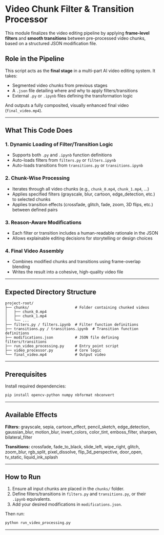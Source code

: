 # Video Chunk Filter & Transition Processor

This module finalizes the video editing pipeline by applying **frame-level filters** and **smooth transitions** between pre-processed video chunks, based on a structured JSON modification file.

## Role in the Pipeline

This script acts as the **final stage** in a multi-part AI video editing system. It takes:
- Segmented video chunks from previous stages
- A `.json` file detailing where and why to apply filters/transitions
- External `.py` or `.ipynb` files defining the transformation logic

And outputs a fully composited, visually enhanced final video (`final_video.mp4`).

---

## What This Code Does

### 1. **Dynamic Loading of Filter/Transition Logic**
- Supports both `.py` and `.ipynb` function definitions
- Auto-loads filters from `filters.py` or `filters.ipynb`
- Auto-loads transitions from `transitions.py` or `transitions.ipynb`

### 2. **Chunk-Wise Processing**
- Iterates through all video chunks (e.g., `chunk_0.mp4`, `chunk_1.mp4`, ...)
- Applies specified filters (grayscale, blur, cartoon, edge_detection, etc.) to selected chunks
- Applies transition effects (crossfade, glitch, fade, zoom, 3D flips, etc.) between defined pairs

### 3. **Reason-Aware Modifications**
- Each filter or transition includes a human-readable rationale in the JSON
- Allows explainable editing decisions for storytelling or design choices

### 4. **Final Video Assembly**
- Combines modified chunks and transitions using frame-overlap blending
- Writes the result into a cohesive, high-quality video file

---

## Expected Directory Structure

```
project-root/
├── chunks/                     # Folder containing chunked videos
│   ├── chunk_0.mp4
│   ├── chunk_1.mp4
│   └── ...
├── filters.py / filters.ipynb  # Filter function definitions
├── transitions.py / transitions.ipynb  # Transition function definitions
├── modifications.json          # JSON file defining filters/transitions
├── run_video_processing.py     # Entry point script
├── video_processor.py          # Core logic
└── final_video.mp4             # Output video
```

---

## Prerequisites

Install required dependencies:

```bash
pip install opencv-python numpy nbformat nbconvert
```

---

## Available Effects

**Filters:** grayscale, sepia, cartoon_effect, pencil_sketch, edge_detection, gaussian_blur, motion_blur, invert_colors, color_tint, emboss_filter, sharpen, bilateral_filter

**Transitions:** crossfade, fade_to_black, slide_left, wipe_right, glitch, zoom_blur, rgb_split, pixel_dissolve, flip_3d_perspective, door_open, tv_static, liquid_ink_splash

---

## How to Run

1. Ensure all input chunks are placed in the `chunks/` folder.
2. Define filters/transitions in `filters.py` and `transitions.py`, or their `.ipynb` equivalents.
3. Add your desired modifications in `modifications.json`.

Then run:

```bash
python run_video_processing.py
```

---
